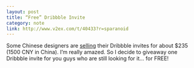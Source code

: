 ```yaml
---
layout: post
title: “Free” Dribbble Invite
category: note
link: http://www.v2ex.com/t/40433?r=sparanoid
---
```


<div class=txt>
<p>Some Chinese designers are <a href="http://www.iconfans.org/thread-30389-1-1.html">selling</a> their Dribbble invites for about $235 (1500 CNY in China). I’m really amazed. So I decide to giveaway one Dribbble invite for you guys who are still looking for it... for FREE!</p>
</div>